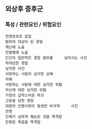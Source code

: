 ## 외상후 증후군



### 특성 / 관련요인 / 위험요인

>   

    전쟁포로로 잡힘
    범죄의 대상이 된 경험
    재난에 노출
    전염병에 노출
    인간의 일반적인 경험 범위를     넘어서는 사건
    학대당한 경험
    심각한 사건
    사랑하는 사람의 심각한 상해
    자해
    사랑하는 사람에 대한 심각한 위협
    자신에 대한 심각한 위협
    가정의 갑작스러운 파괴
    고문을 당한 경험
    대량의 인명사망이 발생한 비극적     사건
    전쟁
    인체가 심하게 훼손된 것을 목격함
    잔혹한 죽음을 목격함
